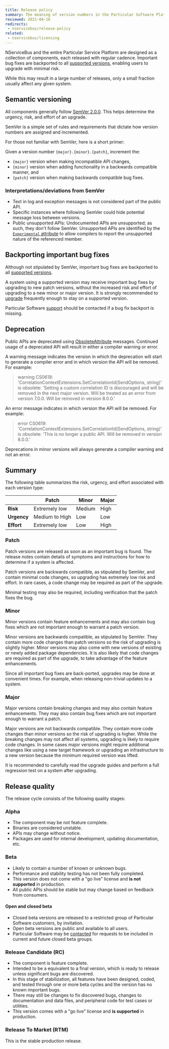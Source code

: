 ```yaml
---
title: Release policy
summary: The meaning of version numbers in the Particular Software Platform
reviewed: 2021-04-16
redirects:
 - nservicebus/release-policy
related:
 - nservicebus/licensing
---
```


NServiceBus and the entire Particular Service Platform are designed as a collection of components, each released with regular cadence. Important bug fixes are backported to all [supported versions](/nservicebus/upgrades/support-policy.md), enabling users to upgrade with minimal risk.

While this may result in a large number of releases, only a small fraction usually affect any given system.

## Semantic versioning

All components generally follow [SemVer 2.0.0](https://semver.org/spec/v2.0.0.html). This helps determine the urgency, risk, and effort of an upgrade.

SemVer is a simple set of rules and requirements that dictate how version numbers are assigned and incremented.

For those not familiar with SemVer, here is a short primer:

Given a version number `{major}.{minor}.{patch}`, increment the:

* `{major}` version when making incompatible API changes,
* `{minor}` version when adding functionality in a backwards compatible manner, and
* `{patch}` version when making backwards compatible bug fixes.

### Interpretations/deviations from SemVer

* Text in log and exception messages is not considered part of the public API.
* Specific instances where following SemVer could hide potential message loss between versions.
* Public unsupported APIs: Undocumented APIs are unsupported; as such, they don't follow SemVer. Unsupported APIs are identified by the [`Experimental` attribute](https://learn.microsoft.com/en-us/dotnet/csharp/language-reference/proposals/csharp-12.0/experimental-attribute) to allow compilers to report the unsupported nature of the referenced member.

## Backporting important bug fixes

Although not stipulated by SemVer, important bug fixes are backported to all [supported versions](/nservicebus/upgrades/support-policy.md).

A system using a supported version may receive important bug fixes by upgrading to new patch versions, without the increased risk and effort of upgrading to a new minor or major version. It is strongly recommended to [upgrade](support-policy.md#upgrading) frequently enough to stay on a supported version.

Particular Software [support](https://particular.net/support) should be contacted if a bug fix backport is missing.

## Deprecation

Public APIs are deprecated using [ObsoleteAttribute](https://msdn.microsoft.com/en-us/library/system.obsoleteattribute.aspx) messages. Continued usage of a deprecated API will result in either a compiler warning or error.

A warning message indicates the version in which the deprecation will start to generate a compiler error and in which version the API will be removed. For example:

> warning CS0618: 'CorrelationContextExtensions.SetCorrelationId(SendOptions, string)' is obsolete: 'Setting a custom correlation ID is discouraged and will be removed in the next major version. Will be treated as an error from version 7.0.0. Will be removed in version 8.0.0.'

An error message indicates in which version the API will be removed. For example:

> error CS0619: 'CorrelationContextExtensions.SetCorrelationId(SendOptions, string)' is obsolete: 'This is no longer a public API. Will be removed in version 8.0.0.'

Deprecations in minor versions will always generate a compiler warning and not an error.

## Summary

The following table summarizes the risk, urgency, and effort associated with each version type:

|  | Patch | Minor | Major |
|---------|----------------|--------|-------|
| **Risk** | Extremely low | Medium | High |
| **Urgency** | Medium to High | Low | Low |
| **Effort** | Extremely low | Low | High |

### Patch

Patch versions are released as soon as an important bug is found. The release notes contain details of symptoms and instructions for how to determine if a system is affected.

Patch versions are backwards compatible, as stipulated by SemVer, and contain minimal code changes, so upgrading has extremely low risk and effort. In rare cases, a code change may be required as part of the upgrade.

Minimal testing may also be required, including verification that the patch fixes the bug.

### Minor

Minor versions contain feature enhancements and may also contain bug fixes which are not important enough to warrant a patch version.

Minor versions are backwards compatible, as stipulated by SemVer. They contain more code changes than patch versions so the risk of upgrading is slightly higher. Minor versions may also come with new versions of existing or newly added package dependencies. It is also likely that code changes are required as part of the upgrade, to take advantage of the feature enhancements. 

Since all important bug fixes are back-ported, upgrades may be done at convenient times. For example, when releasing non-trivial updates to a system.

### Major

Major versions contain breaking changes and may also contain feature enhancements. They may also contain bug fixes which are not important enough to warrant a patch.

Major versions are not backwards compatible. They contain more code changes than minor versions so the risk of upgrading is higher. While the breaking changes may not affect all systems, upgrading is likely to require code changes. In some cases major versions might require additional changes like using a new target framework or upgrading an infrastructure to a new version because the minimum required version was lifted.

It is recommended to carefully read the upgrade guides and perform a full regression test on a system after upgrading.

## Release quality

The release cycle consists of the following quality stages:

### Alpha

* The component may be not feature complete.
* Binaries are considered unstable.
* APIs may change without notice.
* Packages are used for internal development, updating documentation, etc.

### Beta

* Likely to contain a number of known or unknown bugs.
* Performance and stability testing has not been fully completed.
* This version does not come with a "go live" license and **is not supported** in production.
* All public APIs should be stable but may change based on feedback from consumers.

#### Open and closed beta

* Closed beta versions are released to a restricted group of Particular Software customers, by invitation.
* Open beta versions are public and available to all users.
* Particular Software may be [contacted](https://particular.net/contactus) for requests to be included in current and future closed beta groups.

### Release Candidate (RC)

* The component is feature complete.
* Intended to be a equivalent to a final version, which is ready to release unless significant bugs are discovered.
* In this stage of stabilization, all features have been designed, coded, and tested through one or more beta cycles and the version has no known important bugs.
* There may still be changes to fix discovered bugs, changes to documentation and data files, and peripheral code for test cases or utilities.
* This version comes with a "go live" license and **is supported** in production.

### Release To Market (RTM)

This is the stable production release.
